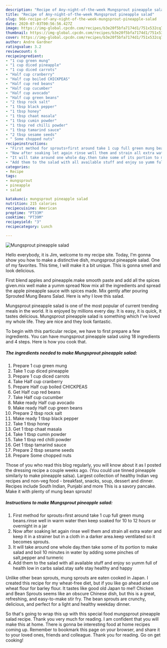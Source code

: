 ```yaml
---
description: "Recipe of Any-night-of-the-week Mungsprout pineapple salad"
title: "Recipe of Any-night-of-the-week Mungsprout pineapple salad"
slug: 966-recipe-of-any-night-of-the-week-mungsprout-pineapple-salad
date: 2020-07-03T00:56:56.427Z
image: https://img-global.cpcdn.com/recipes/b3e20f5bfa7174d1/751x532cq70/mungsprout-pineapple-salad-recipe-main-photo.jpg
thumbnail: https://img-global.cpcdn.com/recipes/b3e20f5bfa7174d1/751x532cq70/mungsprout-pineapple-salad-recipe-main-photo.jpg
cover: https://img-global.cpcdn.com/recipes/b3e20f5bfa7174d1/751x532cq70/mungsprout-pineapple-salad-recipe-main-photo.jpg
author: Andre Gardner
ratingvalue: 3.2
reviewcount: 6
recipeingredient:
- "1 cup green mung"
- "1 cup diced pineapple"
- "1 cup diced carrots"
- "Half cup cranberry"
- "Half cup boiled CHICKPEAS"
- "Half cup red beans"
- "Half cup cucumber"
- "Half cup avocado"
- "Half cup green beans"
- "2 tbsp rock salt"
- "1 tbsp black pepper"
- "1 tbsp honey"
- "1 tbsp chaat masala"
- "1 tbsp cumin powder"
- "1 tbsp red chilli powder"
- "1 tbsp tamarind sauce"
- "2 tbsp sesame seeds"
- " Some chopped nuts"
recipeinstructions:
- "First method for sprouts÷first around take 1 cup full green mung beans.rinse well in warm water then keep soaked for 10 to 12 hours or overnight in a jar"
- "Now after soaking let again rinse well them and strain all extra water and keep it in a strainer but in a cloth in a darker area.keep ventilated so it becomes sprouts."
- "It will take around one whole day.then take some of its portion to make salad and boil 10 minutes in water by adding some pinches of salt,pepper and turmeric"
- "Add them to the salad with all available stuff and enjoy so yumm full of health low in carbs salad.stay safe stay healthy and happy"
categories:
- Recipe
tags:
- mungsprout
- pineapple
- salad

katakunci: mungsprout pineapple salad 
nutrition: 215 calories
recipecuisine: American
preptime: "PT33M"
cooktime: "PT39M"
recipeyield: "3"
recipecategory: Lunch

---
```



![Mungsprout pineapple salad](https://img-global.cpcdn.com/recipes/b3e20f5bfa7174d1/751x532cq70/mungsprout-pineapple-salad-recipe-main-photo.jpg)

Hello everybody, it is Jim, welcome to my recipe site. Today, I'm gonna show you how to make a distinctive dish, mungsprout pineapple salad. One of my favorites. This time, I will make it a bit unique. This is gonna smell and look delicious.

First blend apples and pineapple.make smooth paste and add all the spices given.mix well make a yumm spread Now mix all the ingredients and spread the apple pineapple sauce with spices made. Mix gently after pouring Sprouted Mung Beans Salad. Here is why I love this salad.

Mungsprout pineapple salad is one of the most popular of current trending meals in the world. It is enjoyed by millions every day. It is easy, it is quick, it tastes delicious. Mungsprout pineapple salad is something which I've loved my whole life. They are nice and they look fantastic.


To begin with this particular recipe, we have to first prepare a few ingredients. You can have mungsprout pineapple salad using 18 ingredients and 4 steps. Here is how you cook that.

<!--inarticleads1-->

##### The ingredients needed to make Mungsprout pineapple salad:

1. Prepare 1 cup green mung
1. Take 1 cup diced pineapple
1. Prepare 1 cup diced carrots
1. Take Half cup cranberry
1. Prepare Half cup boiled CHICKPEAS
1. Get Half cup red beans
1. Take Half cup cucumber
1. Make ready Half cup avocado
1. Make ready Half cup green beans
1. Prepare 2 tbsp rock salt
1. Make ready 1 tbsp black pepper
1. Take 1 tbsp honey
1. Get 1 tbsp chaat masala
1. Take 1 tbsp cumin powder
1. Take 1 tbsp red chilli powder
1. Get 1 tbsp tamarind sauce
1. Prepare 2 tbsp sesame seeds
1. Prepare  Some chopped nuts


Those of you who read this blog regularly, you will know about it as I posted the dressing recipe a couple weeks ago. (You could use tinned pineapple similarly to make pineapple salsa). Largest collection of healthy Indian veg recipes and non-veg food - breakfast, snacks, soup, dessert and dinner. Recipes include South Indian, Punjabi and more This is a savory pancake. Make it with plenty of mung bean sprouts! 

<!--inarticleads2-->

##### Instructions to make Mungsprout pineapple salad:

1. First method for sprouts÷first around take 1 cup full green mung beans.rinse well in warm water then keep soaked for 10 to 12 hours or overnight in a jar
1. Now after soaking let again rinse well them and strain all extra water and keep it in a strainer but in a cloth in a darker area.keep ventilated so it becomes sprouts.
1. It will take around one whole day.then take some of its portion to make salad and boil 10 minutes in water by adding some pinches of salt,pepper and turmeric
1. Add them to the salad with all available stuff and enjoy so yumm full of health low in carbs salad.stay safe stay healthy and happy


Unlike other bean sprouts, mung sprouts are eaten cooked in Japan. I created this recipe for my wheat-free diet, but if you like go ahead and use wheat flour for barley flour. It tastes like good old Japan to me!! Chicken and Bean Sprouts seems like an obscure Chinese dish, but this is a great, refreshing, and easy-to-make stir fry. The bean sprouts are crunchy, delicious, and perfect for a light and healthy weekday dinner. 

So that's going to wrap this up with this special food mungsprout pineapple salad recipe. Thank you very much for reading. I am confident that you will make this at home. There is gonna be interesting food at home recipes coming up. Remember to bookmark this page on your browser, and share it to your loved ones, friends and colleague. Thank you for reading. Go on get cooking!

